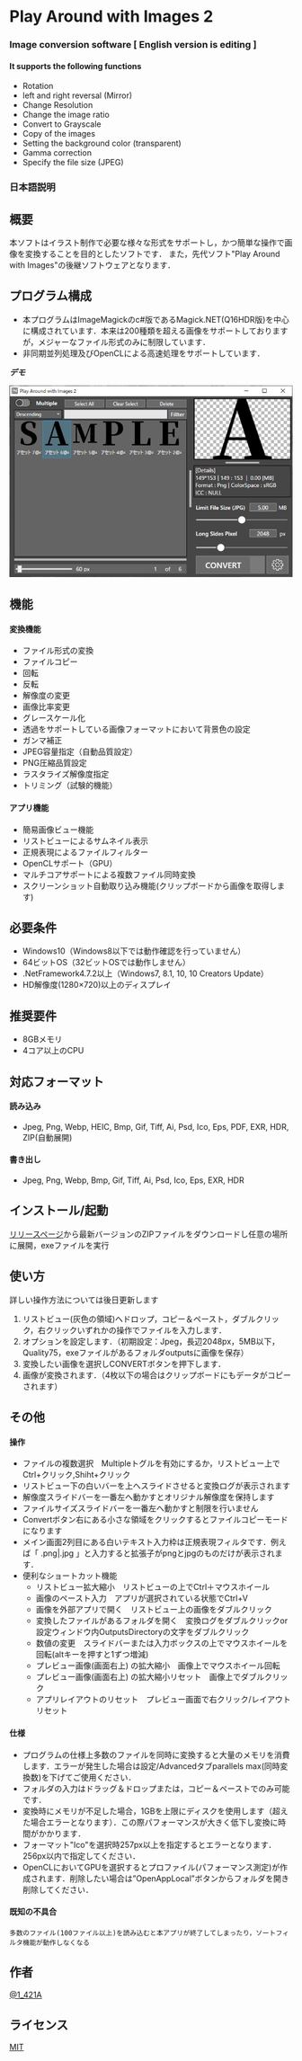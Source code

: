 # Play Around with Images 2
### Image conversion software [ English version is editing ]
#### It supports the following functions
- Rotation
- left and right reversal (Mirror)
- Change  Resolution
- Change the image ratio
- Convert to Grayscale
- Copy of the images
- Setting the background color (transparent)
- Gamma correction
- Specify the file size (JPEG)


### 日本語説明 
## 概要
  本ソフトはイラスト制作で必要な様々な形式をサポートし，かつ簡単な操作で画像を変換することを目的としたソフトです．
  また，先代ソフト"Play Around with Images"の後継ソフトウェアとなります．
  
## プログラム構成
  - 本プログラムはImageMagickのc#版であるMagick.NET(Q16HDR版)を中心に構成されています．本来は200種類を超える画像をサポートしておりますが，メジャーなファイル形式のみに制限しています．
  - 非同期並列処理及びOpenCLによる高速処理をサポートしています．
 
***デモ***
 
![デモ](https://raw.githubusercontent.com/falxala/Play-Around-with-Images-2/master/Convert/Resources/SS1.png)
 
## 機能

  #### 変換機能
  - ファイル形式の変換
  - ファイルコピー
  - 回転
  - 反転
  - 解像度の変更
  - 画像比率変更
  - グレースケール化
  - 透過をサポートしている画像フォーマットにおいて背景色の設定
  - ガンマ補正
  - JPEG容量指定（自動品質設定）
  - PNG圧縮品質設定
  - ラスタライズ解像度指定
  - トリミング（試験的機能）

  #### アプリ機能
  - 簡易画像ビュー機能
  - リストビューによるサムネイル表示
  - 正規表現によるファイルフィルター
  - OpenCLサポート（GPU）
  - マルチコアサポートによる複数ファイル同時変換
  - スクリーンショット自動取り込み機能(クリップボードから画像を取得します)

 
## 必要条件 
- Windows10（Windows8以下では動作確認を行っていません）
- 64ビットOS（32ビットOSでは動作しません）
- .NetFramework4.7.2以上（Windows7, 8.1, 10, 10 Creators Update）
- HD解像度(1280×720)以上のディスプレイ

## 推奨要件
- 8GBメモリ
- 4コア以上のCPU
 
## 対応フォーマット
  #### 読み込み
  -  Jpeg, Png, Webp, HEIC, Bmp, Gif, Tiff, Ai, Psd, Ico, Eps, PDF, EXR, HDR, ZIP(自動展開)
  #### 書き出し
  -  Jpeg, Png, Webp, Bmp, Gif, Tiff, Ai, Psd, Ico, Eps, EXR, HDR

## インストール/起動
[リリースページ](https://github.com/falxala/Play-Around-with-Images-2/releases)から最新バージョンのZIPファイルをダウンロードし任意の場所に展開，exeファイルを実行

## 使い方
詳しい操作方法については後日更新します
1. リストビュー(灰色の領域)へドロップ，コピー＆ペースト，ダブルクリック，右クリックいずれかの操作でファイルを入力します．
2. オプションを設定します．（初期設定：Jpeg，長辺2048px，5MB以下，Quality75，exeファイルがあるフォルダoutputsに画像を保存）
3. 変換したい画像を選択しCONVERTボタンを押下します．
4. 画像が変換されます．（4枚以下の場合はクリップボードにもデータがコピーされます）
 
## その他
   #### 操作
   - ファイルの複数選択　Multipleトグルを有効にするか，リストビュー上でCtrl+クリック,Shiht+クリック
   - リストビュー下の白いバーを上へスライドさせると変換ログが表示されます
   - 解像度スライドバーを一番左へ動かすとオリジナル解像度を保持します
   - ファイルサイズスライドバーを一番左へ動かすと制限を行いません
   - Convertボタン右にある小さな領域をクリックするとファイルコピーモードになります
   - メイン画面2列目にある白いテキスト入力枠は正規表現フィルタです．例えば「 .png|.jpg 」と入力すると拡張子がpngとjpgのものだけが表示されます．
   - 便利なショートカット機能
     - リストビュー拡大縮小　リストビューの上でCtrl＋マウスホイール　
     - 画像のペースト入力　アプリが選択されている状態でCtrl+V
     - 画像を外部アプリで開く　リストビュー上の画像をダブルクリック
     - 変換したファイルがあるフォルダを開く　変換ログをダブルクリックor設定ウィンドウ内OutputsDirectoryの文字をダブルクリック
     - 数値の変更　スライドバーまたは入力ボックスの上でマウスホイールを回転(altキーを押すと1ずつ増減)
     - プレビュー画像(画面右上) の拡大縮小　画像上でマウスホイール回転
     - プレビュー画像(画面右上) の拡大縮小リセット　画像上でダブルクリック
     - アプリレイアウトのリセット　プレビュー画面で右クリック/レイアウトリセット
   #### 仕様
   - プログラムの仕様上多数のファイルを同時に変換すると大量のメモリを消費します．エラーが発生した場合は設定/Advancedタブparallels max(同時変換数)を下げてご使用ください．
   - フォルダの入力はドラッグ＆ドロップまたは，コピー＆ペーストでのみ可能です．
   - 変換時にメモリが不足した場合，1GBを上限にディスクを使用します（超えた場合エラーとなります）．この際パフォーマンスが大きく低下し変換に時間がかかります．
   - フォーマット"Ico"を選択時257px以上を指定するとエラーとなります．256px以内で指定してください．
   - OpenCLにおいてGPUを選択するとプロファイル(パフォーマンス測定)が作成されます．削除したい場合は”OpenAppLocal”ボタンからフォルダを開き削除してください．
   #### 既知の不具合
    多数のファイル(100ファイル以上)を読み込むと本アプリが終了してしまったり，ソートフィルタ機能が動作しなくなる
 
## 作者
 
[@1_421A](https://twitter.com/1_421A)
 
## ライセンス
 
[MIT](https://raw.githubusercontent.com/falxala/Play-Around-with-Images-2/master/LICENSE)</blockquote>
